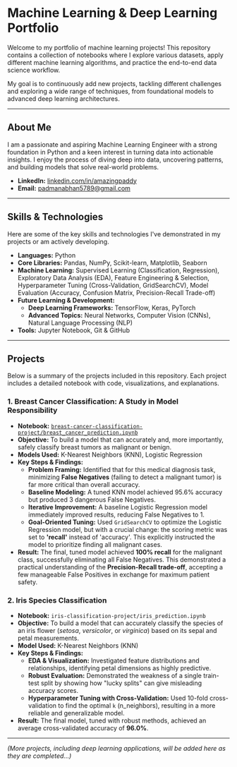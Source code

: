 # Machine Learning & Deep Learning Portfolio

Welcome to my portfolio of machine learning projects! This repository contains a collection of notebooks where I explore various datasets, apply different machine learning algorithms, and practice the end-to-end data science workflow.

My goal is to continuously add new projects, tackling different challenges and exploring a wide range of techniques, from foundational models to advanced deep learning architectures.

---

## About Me

I am a passionate and aspiring Machine Learning Engineer with a strong foundation in Python and a keen interest in turning data into actionable insights. I enjoy the process of diving deep into data, uncovering patterns, and building models that solve real-world problems.

*   **LinkedIn:** [linkedin.com/in/amazingpaddy](https://www.linkedin.com/in/amazingpaddy/)
*   **Email:** padmanabhan5789@gmail.com

---

## Skills & Technologies

Here are some of the key skills and technologies I've demonstrated in my projects or am actively developing.

*   **Languages:** Python
*   **Core Libraries:** Pandas, NumPy, Scikit-learn, Matplotlib, Seaborn
*   **Machine Learning:** Supervised Learning (Classification, Regression), Exploratory Data Analysis (EDA), Feature Engineering & Selection, Hyperparameter Tuning (Cross-Validation, GridSearchCV), Model Evaluation (Accuracy, Confusion Matrix, Precision-Recall Trade-off)
*   **Future Learning & Development:**
    *   **Deep Learning Frameworks:** TensorFlow, Keras, PyTorch
    *   **Advanced Topics:** Neural Networks, Computer Vision (CNNs), Natural Language Processing (NLP)
*   **Tools:** Jupyter Notebook, Git & GitHub

---

## Projects

Below is a summary of the projects included in this repository. Each project includes a detailed notebook with code, visualizations, and explanations.

### 1. Breast Cancer Classification: A Study in Model Responsibility

*   **Notebook:** [`breast-cancer-classification-project/breast_cancer_prediction.ipynb`](./breast-cancer-classification-project/breast_cancer_prediction.ipynb)
*   **Objective:** To build a model that can accurately and, more importantly, safely classify breast tumors as malignant or benign.
*   **Models Used:** K-Nearest Neighbors (KNN), Logistic Regression
*   **Key Steps & Findings:**
    *   **Problem Framing:** Identified that for this medical diagnosis task, minimizing **False Negatives** (failing to detect a malignant tumor) is far more critical than overall accuracy.
    *   **Baseline Modeling:** A tuned KNN model achieved 95.6% accuracy but produced 3 dangerous False Negatives.
    *   **Iterative Improvement:** A baseline Logistic Regression model immediately improved results, reducing False Negatives to 1.
    *   **Goal-Oriented Tuning:** Used `GridSearchCV` to optimize the Logistic Regression model, but with a crucial change: the scoring metric was set to **'recall'** instead of 'accuracy'. This explicitly instructed the model to prioritize finding all malignant cases.
*   **Result:** The final, tuned model achieved **100% recall** for the malignant class, successfully eliminating all False Negatives. This demonstrated a practical understanding of the **Precision-Recall trade-off**, accepting a few manageable False Positives in exchange for maximum patient safety.

### 2. Iris Species Classification

*   **Notebook:** `iris-classification-project/iris_prediction.ipynb`
*   **Objective:** To build a model that can accurately classify the species of an iris flower (*setosa*, *versicolor*, or *virginica*) based on its sepal and petal measurements.
*   **Model Used:** K-Nearest Neighbors (KNN)
*   **Key Steps & Findings:**
    *   **EDA & Visualization:** Investigated feature distributions and relationships, identifying petal dimensions as highly predictive.
    *   **Robust Evaluation:** Demonstrated the weakness of a single train-test split by showing how "lucky splits" can give misleading accuracy scores.
    *   **Hyperparameter Tuning with Cross-Validation:** Used 10-fold cross-validation to find the optimal `k` (n_neighbors), resulting in a more reliable and generalizable model.
*   **Result:** The final model, tuned with robust methods, achieved an average cross-validated accuracy of **96.0%**.

---

*(More projects, including deep learning applications, will be added here as they are completed...)*
